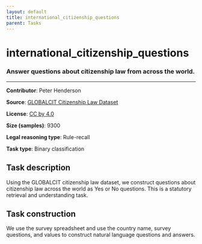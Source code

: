 ```yaml
---
layout: default
title: international_citizenship_questions
parent: Tasks
---
```

# international_citizenship_questions 

### Answer questions about citizenship law from across the world.
---
**Contributor**: Peter Henderson

**Source**: [GLOBALCIT Citizenship Law Dataset](https://globalcit.eu/modes-acquisition-citizenship/)

**License**: [CC by 4.0](https://creativecommons.org/licenses/by/4.0/)

**Size (samples)**: 9300

**Legal reasoning type**: Rule-recall

**Task type**: Binary classification

## Task description

Using the GLOBALCIT citizenship law dataset, we construct questions about citizenship law across the world as Yes or No questions. This is a statutory retrieval and understanding task.

## Task construction

We use the survey spreadsheet and use the country name, survey questions, and values to construct natural language questions and answers.

